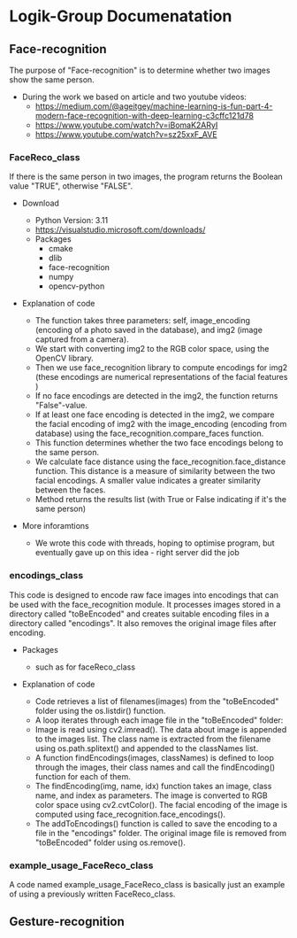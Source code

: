 # Logik-Group Documenatation 
## Face-recognition
The purpose of "Face-recognition" is to determine whether two images show the same person. 
- During the work we based on article and two youtube videos:
    - https://medium.com/@ageitgey/machine-learning-is-fun-part-4-modern-face-recognition-with-deep-learning-c3cffc121d78   
    - https://www.youtube.com/watch?v=iBomaK2ARyI
    - https://www.youtube.com/watch?v=sz25xxF_AVE
### FaceReco_class
If there is the same person in two images, the program returns the Boolean value "TRUE", otherwise "FALSE".
- Download
    - Python Version: 3.11   
    - https://visualstudio.microsoft.com/downloads/
    - Packages
        - cmake
        - dlib
        - face-recognition
        - numpy
        - opencv-python
          
- Explanation of code 
    - The function takes three parameters: self, image_encoding (encoding of a photo saved in the database), and img2 (image captured from a camera).
    - We start with converting img2 to the RGB color space, using the OpenCV library. 
    - Then we use face_recognition library to compute encodings for img2 (these encodings are numerical representations of the facial features )
    - If no face encodings are detected in the img2, the function returns "False"-value.
    - If at least one face encoding is detected in the img2, we compare the facial encoding of img2 with the image_encoding (encoding from database) using the face_recognition.compare_faces function.
    - This function determines whether the two face encodings belong to the same person.
    - We calculate face distance using the face_recognition.face_distance function. This distance is a measure of similarity between the two facial encodings. A smaller value indicates a greater similarity between the faces.
    - Method returns the results list (with True or False indicating if it's the same person)
      
- More inforamtions
    - We wrote this code with threads, hoping to optimise program, but eventually gave up on this idea - right server did the job
       
### encodings_class
This code is designed to encode raw face images into encodings that can be used with the face_recognition module. It processes images stored in a directory called "toBeEncoded" and creates suitable encoding files in a directory called "encodings". 
It also removes the original image files after encoding.

- Packages
    - such as for faceReco_class

- Explanation of code
    - Code retrieves a list of filenames(images) from the "toBeEncoded" folder using the os.listdir() function.
    - A loop iterates through each image file in the "toBeEncoded" folder:
    - Image is read using cv2.imread(). The data about image is appended to the images list.
      The class name is extracted from the filename using os.path.splitext() and appended to the classNames list.
    - A function findEncodings(images, classNames) is defined to loop through the images, their class names and call the findEncoding() function for each of them.
    - The findEncoding(img, name, idx) function takes an image, class name, and index as parameters. The image is converted to RGB color space using cv2.cvtColor().
    The facial encoding of the image is computed using face_recognition.face_encodings().
    - The addToEncodings() function is called to save the encoding to a file in the "encodings" folder. The original image file is removed from "toBeEncoded" folder using os.remove().
  
### example_usage_FaceReco_class
A code named example_usage_FaceReco_class is basically just an example of using a previously written FaceReco_class.
## Gesture-recognition
